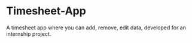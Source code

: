 # Timesheet-App
 A timesheet app where you can add, remove, edit data, developed for an internship project.
